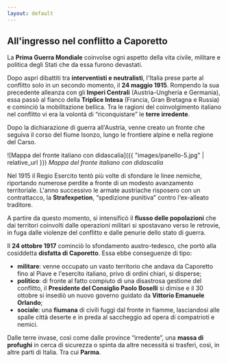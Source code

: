 ```yaml
---
layout: default
---
```


## All'ingresso nel conflitto a Caporetto

La **Prima Guerra Mondiale** coinvolse ogni aspetto della vita civile, militare e politica degli Stati che da essa furono devastati.

Dopo aspri dibattiti tra **interventisti e neutralisti**, l'Italia prese parte al conflitto solo in un secondo momento, il **24 maggio 1915**. Rompendo la sua precedente alleanza con gli **Imperi Centrali** (Austria-Ungheria e Germania), essa passò al fianco della **Triplice Intesa** (Francia, Gran Bretagna e Russia) e cominciò la mobilitazione bellica. Tra le ragioni del coinvolgimento italiano nel conflitto vi era la volontà di “riconquistare” le **terre irredente**.

Dopo la dichiarazione di guerra all'Austria, venne creato un fronte che seguiva il corso del fiume Isonzo, lungo le frontiere alpine e nella regione del Carso.

![Mappa del fronte italiano con didascalia]({{ "images/panello-5.jpg" | relative_url }})
*Mappa del fronte italiano con didascalia*


Nel 1915 il Regio Esercito tentò più volte di sfondare le linee nemiche, riportando numerose perdite a fronte di un modesto avanzamento territoriale. L'anno successivo le armate austriache risposero con un contrattacco, la **Strafexpetion**, “spedizione punitiva” contro l'ex-alleato traditore.


A partire da questo momento, si intensificò il **flusso delle popolazioni** che dai territori coinvolti dalle operazioni militari si spostavano verso le retrovie, in fuga dalle violenze del conflitto e dalle penurie dello stato di guerra.

Il **24 ottobre 1917** cominciò lo sfondamento austro-tedesco, che portò alla cosiddetta **disfatta di Caporetto**. Essa ebbe conseguenze di tipo:

- **militare**: venne occupato un vasto territorio che andava da Caporetto fino al Piave e l'esercito italiano, privo di ordini chiari, si disperse;
- **politico**: di fronte al fatto compiuto di una disastrosa gestione del conflitto, il **Presidente del Consiglio Paolo Boselli** si dimise e il 30 ottobre si insediò un nuovo governo guidato da **Vittorio Emanuele Orlando**;
- **sociale**: una **fiumana** di civili fuggì dal fronte in fiamme, lasciandosi alle spalle città deserte e in preda al saccheggio ad opera di compatrioti e nemici.

Dalle terre invase, così come dalle province “irredente”, una **massa di profughi** in cerca di sicurezza o spinta da altre necessità si trasferì, così, in altre parti di Italia. Tra cui **Parma**.